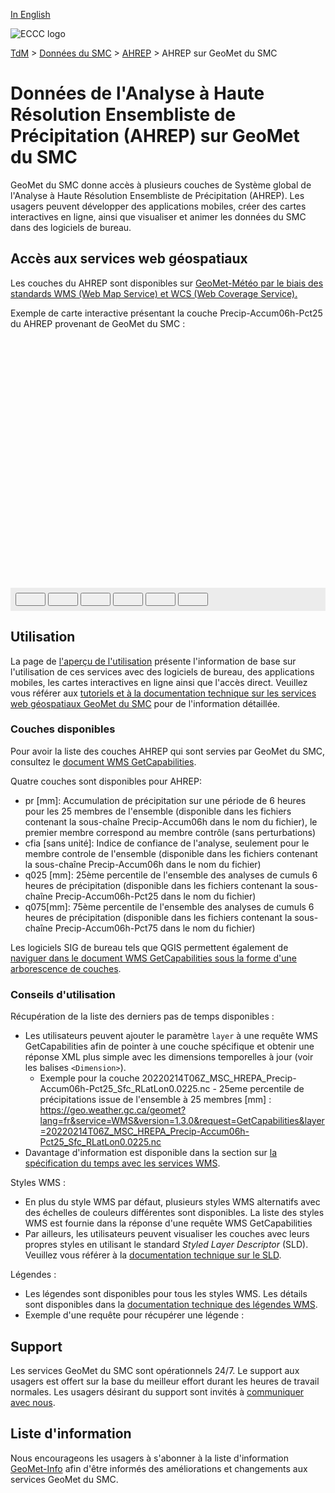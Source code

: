
[In English](readme_hrepa-geomet_en.md)

![ECCC logo](../../img_eccc-logo.png)

[TdM](../../readme_fr.md) > [Données du SMC](../readme_fr.md) > [AHREP](readme_hrepa_fr.md) > AHREP sur GeoMet du SMC

# Données de l'Analyse à Haute Résolution Ensembliste de Précipitation (AHREP) sur GeoMet du SMC

GeoMet du SMC donne accès à plusieurs couches de Système global de l'Analyse à Haute Résolution Ensembliste de Précipitation (AHREP). Les usagers peuvent développer des applications mobiles, créer des cartes interactives en ligne, ainsi que visualiser et animer les données du SMC dans des logiciels de bureau.

## Accès aux services web géospatiaux

Les couches du AHREP sont disponibles sur [GeoMet-Météo par le biais des standards WMS (Web Map Service) et WCS (Web Coverage Service).](../../msc-geomet/readme_fr.md)

Exemple de carte interactive présentant la couche Precip-Accum06h-Pct25 du AHREP provenant de GeoMet du SMC :

<div id="map" style="height: 400px;"></div>
<div id="controller" role="group" aria-label="Animation controls" style="background: #ececec; padding: 0.5rem;">
  <button id="fast-backward" class="btn btn-primary btn-sm" type="button"><i class="fa fa-fast-backward" style="padding: 0rem 1rem"></i></button>
  <button id="step-backward" class="btn btn-primary btn-sm" type="button"><i class="fa fa-step-backward" style="padding: 0rem 1rem"></i></button>
  <button id="play-pause" class="btn btn-primary btn-sm" type="button"><i class="fa fa-play" style="padding: 0rem 1rem"></i></button>
  <button id="step-forward" class="btn btn-primary btn-sm" type="button"><i class="fa fa-step-forward" style="padding: 0rem 1rem"></i></button>
  <button id="fast-forward" class="btn btn-primary btn-sm" type="button"><i class="fa fa-fast-forward" style="padding: 0rem 1rem"></i></button>
  <button id="exportmap" class="btn btn-primary btn-sm" type="button"><i class="fa fa-download" style="padding: 0rem 1rem"></i></button>
  <a id="image-download" download="msc-geomet_web-map_export.png"></a>
  <span id="info" style="padding-left: 0.5rem;"></span>
</div>


## Utilisation

La page de [l'aperçu de l'utilisation](../../usage/readme_fr.md) présente l'information de base sur l'utilisation de ces services avec des logiciels de bureau, des applications mobiles, les cartes interactives en ligne ainsi que l'accès direct. Veuillez vous référer aux [tutoriels et à la documentation technique sur les services web géospatiaux GeoMet du SMC](../../msc-geomet/web-services_fr.md) pour de l'information détaillée.

### Couches disponibles

Pour avoir la liste des couches AHREP qui sont servies par GeoMet du SMC, consultez le [document WMS GetCapabilities](https://geo.weather.gc.ca/geomet?service=WMS&version=1.3.0&request=GetCapabilities&lang=f).

Quatre couches sont disponibles pour AHREP:

* pr [mm]: Accumulation de précipitation sur une période de 6 heures pour les 25 membres de l'ensemble (disponible dans les fichiers contenant la sous-chaîne Precip-Accum06h dans le nom du fichier), le premier membre correspond au membre contrôle (sans perturbations)
* cfia [sans unité]: Indice de confiance de l'analyse, seulement pour le membre controle de l'ensemble (disponible dans les fichiers contenant la sous-chaîne Precip-Accum06h dans le nom du fichier)
* q025 [mm]: 25ème percentile de l'ensemble des analyses de cumuls 6 heures de précipitation (disponible dans les fichiers contenant la sous-chaîne Precip-Accum06h-Pct25 dans le nom du fichier)
* q075[mm]: 75ème percentile de l'ensemble des analyses de cumuls 6 heures de précipitation (disponible dans les fichiers contenant la sous-chaîne Precip-Accum06h-Pct75 dans le nom du fichier)

Les logiciels SIG de bureau tels que QGIS permettent également de [naviguer dans le document WMS GetCapabilities sous la forme d'une arborescence de couches](../../usage/tutorial_WMS_QGIS_fr.md).


### Conseils d'utilisation

Récupération de la liste des derniers pas de temps disponibles :

* Les utilisateurs peuvent ajouter le paramètre `layer` à une requête WMS GetCapabilities afin de pointer à une couche spécifique et obtenir une réponse XML plus simple avec les dimensions temporelles à jour (voir les balises `<Dimension>`).
    - Exemple pour la couche 20220214T06Z_MSC_HREPA_Precip-Accum06h-Pct25_Sfc_RLatLon0.0225.nc - 25eme percentile de précipitations issue de l'ensemble à 25 membres [mm] : https://geo.weather.gc.ca/geomet?lang=fr&service=WMS&version=1.3.0&request=GetCapabilities&layer=20220214T06Z_MSC_HREPA_Precip-Accum06h-Pct25_Sfc_RLatLon0.0225.nc
* Davantage d'information est disponible dans la section sur [la spécification du temps avec les services WMS](../../../msc-geomet/web-services_fr#specification-du-temps).

Styles WMS :

* En plus du style WMS par défaut, plusieurs styles WMS alternatifs avec des échelles de couleurs différentes sont disponibles. La liste des styles WMS est fournie dans la réponse d'une requête WMS GetCapabilities
* Par ailleurs, les utilisateurs peuvent visualiser les couches avec leurs propres styles en utilisant le standard *Styled Layer Descriptor* (SLD). Veuillez vous référer à la [documentation technique sur le SLD](../../../msc-geomet/web-services_fr#specification-des-styles).

Légendes :

* Les légendes sont disponibles pour tous les styles WMS. Les détails sont disponibles dans la [documentation technique des légendes WMS](../../../msc-geomet/web-services_fr#wms-getlegendgraphic).
* Exemple d'une requête pour récupérer une légende : 


## Support

Les services GeoMet du SMC sont opérationnels 24/7. Le support aux usagers est offert sur la base du meilleur effort durant les heures de travail normales. Les usagers désirant du support sont invités à [communiquer avec nous](https://weather.gc.ca/mainmenu/contact_us_e.html).


## Liste d'information

Nous encourageons les usagers à s'abonner à la liste d'information [GeoMet-Info](https://lists.ec.gc.ca/cgi-bin/mailman/listinfo/geomet-info) afin d'être informés des améliorations et changements aux services GeoMet du SMC.

<link rel="stylesheet" href="https://cdn.jsdelivr.net/npm/ol@v7.3.0/ol.css" type="text/css"/>
<script src="https://cdn.polyfill.io/v2/polyfill.min.js?features=requestAnimationFrame,Element.prototype.classList,URL"></script>
<script src="https://cdn.jsdelivr.net/npm/ol@v7.3.0/dist/ol.js"></script>
<script src="https://cdnjs.cloudflare.com/ajax/libs/FileSaver.js/1.3.3/FileSaver.min.js"></script>
<script>
    function isIE() {
      return window.navigator.userAgent.match(/(MSIE|Trident)/);
    }
    var head = document.getElementsByTagName('head')[0];
    var js = document.createElement("script");
    js.type = "text/javascript";
    if (isIE())
    {
        js.src = "../../../js/geps_ie.js";
        document.getElementById("controller").setAttribute("hidden", true);
    }
    else
    {
        js.src = "../../../js/geps.js";
    }
    head.appendChild(js);
</script>